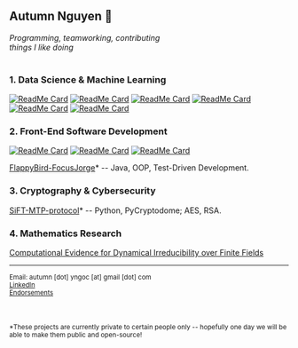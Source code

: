 ## Autumn Nguyen 🍁
*Programming, teamworking, contributing<br>
things I like doing
<br><br>*

### 1. Data Science & Machine Learning
[![ReadMe Card](https://github-readme-stats.vercel.app/api/pin/?username=autumn-yng&repo=summerfog)](https://github.com/autumn-yng/summerfog)
[![ReadMe Card](https://github-readme-stats.vercel.app/api/pin/?username=autumn-yng&repo=cnn_fog)](https://github.com/autumn-yng/cnn_fog)
[![ReadMe Card](https://github-readme-stats.vercel.app/api/pin/?username=autumn-yng&repo=pavement-marking-detection
)](https://github.com/autumn-yng/pavement-marking-detection)
[![ReadMe Card](https://github-readme-stats.vercel.app/api/pin/?username=autumn-yng&repo=reforestree-correction)](https://github.com/autumn-yng/reforestree-correction)
[![ReadMe Card](https://github-readme-stats.vercel.app/api/pin/?username=autumn-yng&repo=leaf-health-computer-vision)](https://github.com/autumn-yng/leaf-health-computer-vision)
[![ReadMe Card](https://github-readme-stats.vercel.app/api/pin/?username=autumn-yng&repo=co2-temperature)](https://github.com/autumn-yng/co2-temperature)


### 2. Front-End Software Development
[![ReadMe Card](https://github-readme-stats.vercel.app/api/pin/?username=autumn-yng&repo=community-book)](https://github.com/autumn-yng/community-book)
[![ReadMe Card](https://github-readme-stats.vercel.app/api/pin/?username=auyura&repo=sride)](https://github.com/auyura/sride)
[![ReadMe Card](https://github-readme-stats.vercel.app/api/pin/?username=auyura&repo=TrashMe)](https://github.com/auyura/TrashMe)

[FlappyBird-FocusJorge](https://github.com/MHC-SP23-CS225/angryflappybird-teamfocusjorge)* -- Java, OOP, Test-Driven Development.

### 3. Cryptography & Cybersecurity
[SiFT-MTP-protocol](https://github.com/autumn-yng/SiFT-MTP-protocol)* -- Python, PyCryptodome; AES, RSA.

### 4. Mathematics Research
[Computational Evidence for Dynamical Irreducibility over Finite Fields](https://github.com/autumn-yng/dynamical_irreducibility)

---
<sub>Email: autumn [dot] yngoc [at] gmail [dot] com</sub> <br> 
<sub>[LinkedIn](https://www.linkedin.com/in/autumnyngocnguyen/)</sub> <br> 
<sub>[Endorsements](https://www.linkedin.com/in/autumnyngocnguyen/details/recommendations/?detailScreenTabIndex=0)</sub>

<br><br>
<sub>*These projects are currently private to certain people only -- hopefully one day we will be able to make them public and open-source!</sub>
